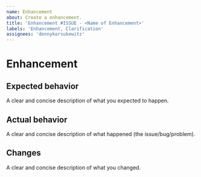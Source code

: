 ```yaml
---
name: Enhancement
about: Create a enhancement.
title: 'Enhancement #ISSUE - <Name of Enhancement>'
labels: 'Enhancement, Clarification'
assignees: 'dennykorsukewitz'
---
```


# Enhancement

## Expected behavior

A clear and concise description of what you expected to happen.

## Actual behavior

A clear and concise description of what happened (the issue/bug/problem).

## Changes

A clear and concise description of what you changed.
